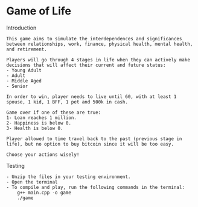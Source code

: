 # Game of Life 

Introduction

	This game aims to simulate the interdependences and significances between relationships, work, finance, physical health, mental health, and retirement.	
    
    Players will go through 4 stages in life when they can actively make decisions that will affect their current and future status:
    - Young Adult
    - Adult
    - Middle Aged
    - Senior
    
    In order to win, player needs to live until 60, with at least 1 spouse, 1 kid, 1 BFF, 1 pet and 500k in cash.
    
    Game over if one of these are true:
    1- Loan reaches 1 million.
    2- Happiness is below 0.
    3- Health is below 0.
    
    Player allowed to time travel back to the past (previous stage in life), but no option to buy bitcoin since it will be too easy.
    
    Choose your actions wisely!

Testing

	- Unzip the files in your testing environment.
	- Open the terminal
	- To compile and play, run the following commands in the terminal:
		g++ main.cpp -o game
		./game
    
